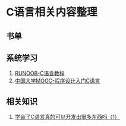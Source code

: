 # C语言相关内容整理
## 书单
## 系统学习
1. [RUNOOB-C语言教程](https://www.runoob.com/cprogramming/c-tutorial.html)
2. [中国大学MOOC-程序设计入门C语言](https://www.icourse163.org/course/ZJU-199001?tid=1450247457)
## 相关知识
1. [学会了C语言真的可以开发出很多东西吗（1）](https://www.zhihu.com/question/23844552/answer/25880226)
